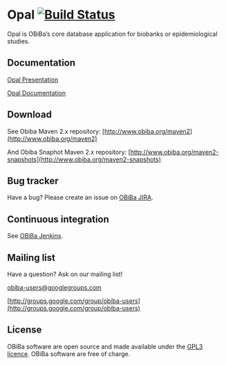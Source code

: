 # Opal [![Build Status](http://ci.obiba.org/view/Opal/job/Opal/badge/icon)](http://ci.obiba.org/view/Opal/job/Opal/)

Opal is OBiBa’s core database application for biobanks or epidemiological studies.

## Documentation

[Opal Presentation](http://obiba.org/node/63)

[Opal Documentation](http://wiki.obiba.org/display/OPALDOC)

## Download

See Obiba Maven 2.x repository: [http://www.obiba.org/maven2](http://www.obiba.org/maven2)

And Obiba Snaphot Maven 2.x repository: [http://www.obiba.org/maven2-snapshots](http://www.obiba.org/maven2-snapshots)

## Bug tracker

Have a bug? Please create an issue on [OBiBa JIRA](http://jira.obiba.org/jira/browse/OPAL).


## Continuous integration

See [OBiBa Jenkins](http://ci.obiba.org/view/Opal).


## Mailing list

Have a question? Ask on our mailing list!

obiba-users@googlegroups.com

[http://groups.google.com/group/obiba-users](http://groups.google.com/group/obiba-users)


## License

OBiBa software are open source and made available under the [GPL3 licence](http://www.obiba.org/node/62). OBiBa software are free of charge.
